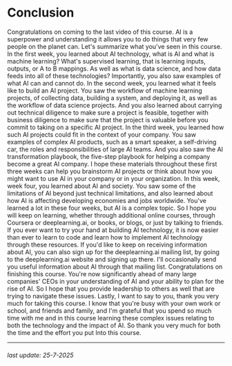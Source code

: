 # Conclusion

Congratulations on coming to
the last video of this course. AI is a superpower and understanding it allows you to do things
that very few people on the planet can. Let's summarize what you've
seen in this course. In the first week, you learned
about AI technology, what is AI and what is machine learning? What's supervised learning,
that is learning inputs, outputs, or A to B mappings. As well as what is data science, and how
data feeds into all of these technologies? Importantly, you also saw examples
of what AI can and cannot do. In the second week, you learned what
it feels like to build an AI project. You saw the workflow of machine learning
projects, of collecting data, building a system, and deploying it, as well as
the workflow of data science projects. And you also learned about carrying
out technical diligence to make sure a project is feasible, together with
business diligence to make sure that the project is valuable before you commit
to taking on a specific AI project. In the third week, you learned how such AI projects could
fit in the context of your company. You saw examples of complex AI products,
such as a smart speaker, a self-driving car, the roles and
responsibilities of large AI teams. And you also saw the AI transformation
playbook, the five-step playbook for helping a company become
a great AI company. I hope these materials throughout
these first three weeks can help you brainstorm AI projects or think about how you might want to use AI
in your company or in your organization. In this week, week four,
you learned about AI and society. You saw some of the limitations of AI
beyond just technical limitations, and also learned about how AI is affecting
developing economies and jobs worldwide. You've learned a lot in these four weeks,
but AI is a complex topic. So I hope you will keep on learning, whether through additional online courses,
through Coursera or deeplearning.ai, or books, or blogs,
or just by talking to friends. If you ever want to try your
hand at building AI technology, it is now easier than
ever to learn to code and learn how to implement AI
technology through these resources. If you'd like to keep on
receiving information about AI, you can also sign up for
the deeplearning.ai mailing list, by going to the deeplearning.ai
website and signing up there. I'll occasionally send you
useful information about AI through that mailing list. Congratulations on finishing this course. You're now significantly ahead
of many large companies' CEOs in your understanding of AI and
your ability to plan for the rise of AI. So I hope that you provide
leadership to others as well that are trying to navigate these issues. Lastly, I want to say to you, thank
you very much for taking this course. I know that you're busy with your own
work or school, and friends and family, and I'm grateful that you spend so much
time with me and in this course learning these complex issues relating to both
the technology and the impact of AI. So thank you very much for both the time
and the effort you put Into this course.

---

###### last update: 25-7-2025